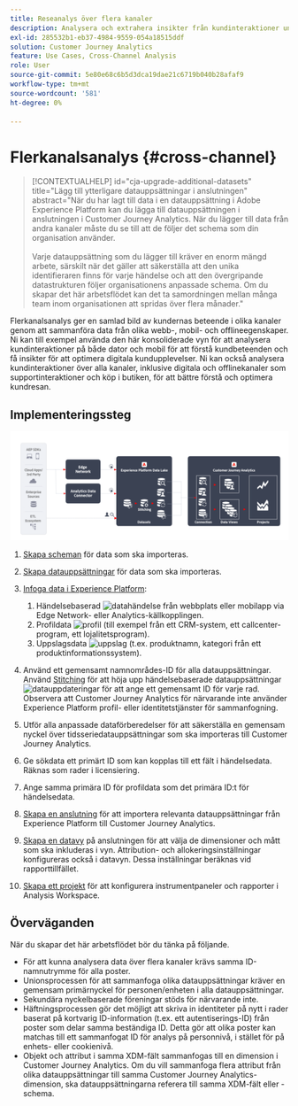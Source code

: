 ```yaml
---
title: Reseanalys över flera kanaler
description: Analysera och extrahera insikter från kundinteraktioner under hela kundresan.
exl-id: 285532b1-eb37-4984-9559-054a18515ddf
solution: Customer Journey Analytics
feature: Use Cases, Cross-Channel Analysis
role: User
source-git-commit: 5e80e68c6b5d3dca19dae21c6719b040b28afaf9
workflow-type: tm+mt
source-wordcount: '581'
ht-degree: 0%

---
```


# Flerkanalsanalys {#cross-channel}

<!-- markdownlint-disable MD034 -->

>[!CONTEXTUALHELP]
>id="cja-upgrade-additional-datasets"
>title="Lägg till ytterligare datauppsättningar i anslutningen"
>abstract="När du har lagt till data i en datauppsättning i Adobe Experience Platform kan du lägga till datauppsättningen i anslutningen i Customer Journey Analytics. När du lägger till data från andra kanaler måste du se till att de följer det schema som din organisation använder.<br><br>Varje datauppsättning som du lägger till kräver en enorm mängd arbete, särskilt när det gäller att säkerställa att den unika identifieraren finns för varje händelse och att den övergripande datastrukturen följer organisationens anpassade schema. Om du skapar det här arbetsflödet kan det ta samordningen mellan många team inom organisationen att spridas över flera månader."

<!-- markdownlint-enable MD034 -->

Flerkanalsanalys ger en samlad bild av kundernas beteende i olika kanaler genom att sammanföra data från olika webb-, mobil- och offlineegenskaper. Ni kan till exempel använda den här konsoliderade vyn för att analysera kundinteraktioner på både dator och mobil för att förstå kundbeteenden och få insikter för att optimera digitala kundupplevelser. Ni kan också analysera kundinteraktioner över alla kanaler, inklusive digitala och offlinekanaler som supportinteraktioner och köp i butiken, för att bättre förstå och optimera kundresan.

## Implementeringssteg

![Flöde för implementeringssteg enligt beskrivningen i det här avsnittet.](../assets/cca-architecture.png)

1. [Skapa scheman](https://experienceleague.adobe.com/docs/experience-platform/xdm/tutorials/create-schema-ui.html) för data som ska importeras.
1. [Skapa datauppsättningar](https://experienceleague.adobe.com/docs/platform-learn/tutorials/data-ingestion/create-datasets-and-ingest-data.html) för data som ska importeras.
1. [Infoga data i Experience Platform](https://experienceleague.adobe.com/docs/platform-learn/tutorials/data-ingestion/understanding-data-ingestion.html):
   1. Händelsebaserad ![datahändelse](https://spectrum.adobe.com/static/icons/workflow_18/Smock_Events_18_N.svg) från webbplats eller mobilapp via Edge Network- eller Analytics-källkopplingen.
   2. Profildata ![profil](https://spectrum.adobe.com/static/icons/workflow_18/Smock_User_18_N.svg) (till exempel från ett CRM-system, ett callcenter-program, ett lojalitetsprogram).
   3. Uppslagsdata ![uppslag](https://spectrum.adobe.com/static/icons/workflow_18/Smock_Search_18_N.svg) (t.ex. produktnamn, kategori från ett produktinformationssystem).

1. Använd ett gemensamt namnområdes-ID för alla datauppsättningar. Använd [Stitching](../../stitching/overview.md) för att höja upp händelsebaserade datauppsättningar ![datauppdateringar](https://spectrum.adobe.com/static/icons/workflow_18/Smock_DataRefresh_18_N.svg) för att ange ett gemensamt ID för varje rad. Observera att Customer Journey Analytics för närvarande inte använder Experience Platform profil- eller identitetstjänster för sammanfogning.
1. Utför alla anpassade dataförberedelser för att säkerställa en gemensam nyckel över tidsseriedatauppsättningar som ska importeras till Customer Journey Analytics.
1. Ge sökdata ett primärt ID som kan kopplas till ett fält i händelsedata. Räknas som rader i licensiering.
1. Ange samma primära ID för profildata som det primära ID:t för händelsedata.
1. [Skapa en anslutning](../../connections/overview.md) för att importera relevanta datauppsättningar från Experience Platform till Customer Journey Analytics.
1. [Skapa en datavy](/help/data-views/create-dataview.md) på anslutningen för att välja de dimensioner och mått som ska inkluderas i vyn. Attribution- och allokeringsinställningar konfigureras också i datavyn. Dessa inställningar beräknas vid rapporttillfället.
1. [Skapa ett projekt](/help/analysis-workspace/home.md) för att konfigurera instrumentpaneler och rapporter i Analysis Workspace.

## Överväganden

När du skapar det här arbetsflödet bör du tänka på följande.

* För att kunna analysera data över flera kanaler krävs samma ID-namnutrymme för alla poster.
* Unionsprocessen för att sammanfoga olika datauppsättningar kräver en gemensam primärnyckel för personen/enheten i alla datauppsättningar.
* Sekundära nyckelbaserade föreningar stöds för närvarande inte.
* Häftningsprocessen gör det möjligt att skriva in identiteter på nytt i rader baserat på kortvarig ID-information (t.ex. ett autentiserings-ID) från poster som delar samma beständiga ID. Detta gör att olika poster kan matchas till ett sammanfogat ID för analys på personnivå, i stället för på enhets- eller cookienivå.
* Objekt och attribut i samma XDM-fält sammanfogas till en dimension i Customer Journey Analytics. Om du vill sammanfoga flera attribut från olika datauppsättningar till samma Customer Journey Analytics-dimension, ska datauppsättningarna referera till samma XDM-fält eller -schema.

